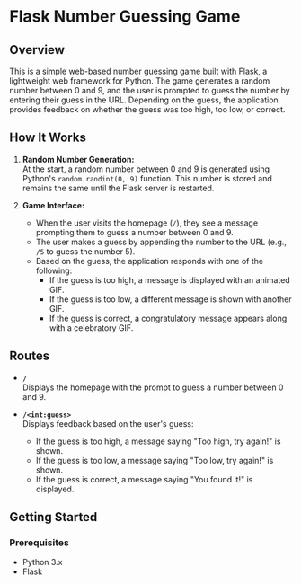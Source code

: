 # Flask Number Guessing Game

## Overview

This is a simple web-based number guessing game built with Flask, a lightweight web framework for Python. The game generates a random number between 0 and 9, and the user is prompted to guess the number by entering their guess in the URL. Depending on the guess, the application provides feedback on whether the guess was too high, too low, or correct.

## How It Works

1. **Random Number Generation:**  
   At the start, a random number between 0 and 9 is generated using Python's `random.randint(0, 9)` function. This number is stored and remains the same until the Flask server is restarted.

2. **Game Interface:**  
   - When the user visits the homepage (`/`), they see a message prompting them to guess a number between 0 and 9.
   - The user makes a guess by appending the number to the URL (e.g., `/5` to guess the number 5).
   - Based on the guess, the application responds with one of the following:
     - If the guess is too high, a message is displayed with an animated GIF.
     - If the guess is too low, a different message is shown with another GIF.
     - If the guess is correct, a congratulatory message appears along with a celebratory GIF.

## Routes

- **`/`**  
  Displays the homepage with the prompt to guess a number between 0 and 9.

- **`/<int:guess>`**  
  Displays feedback based on the user's guess:
  - If the guess is too high, a message saying "Too high, try again!" is shown.
  - If the guess is too low, a message saying "Too low, try again!" is shown.
  - If the guess is correct, a message saying "You found it!" is displayed.

## Getting Started

### Prerequisites

- Python 3.x
- Flask


